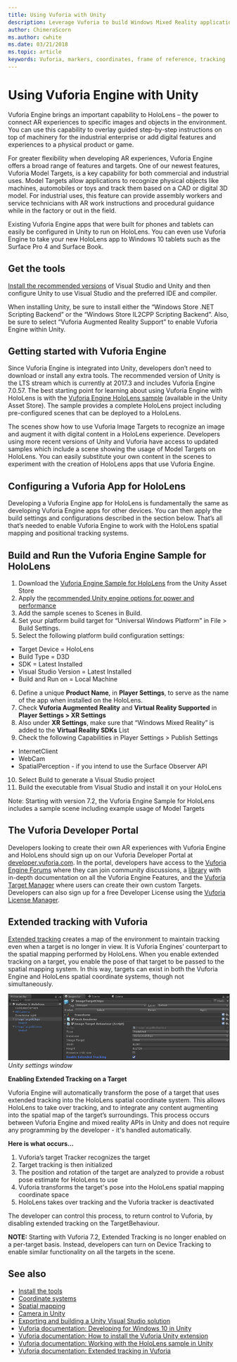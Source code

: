 ```yaml
---
title: Using Vuforia with Unity
description: Leverage Vuforia to build Windows Mixed Reality applications in Unity.
author: ChimeraScorn
ms.author: cwhite
ms.date: 03/21/2018
ms.topic: article
keywords: Vuforia, markers, coordinates, frame of reference, tracking
---
```




# Using Vuforia Engine with Unity

Vuforia Engine brings an important capability to HoloLens – the power to connect AR experiences to specific images and objects in the environment. You can use this capability to overlay guided step-by-step instructions on top of machinery for the industrial enterprise or add digital features and experiences to a physical product or game. 

For greater flexibility when developing AR experiences, Vuforia Engine offers a broad range of features and targets. One of our newest features, Vuforia Model Targets, is a key capability for both commercial and industrial uses. Model Targets allow applications to recognize physical objects like machines, automobiles or toys and track them based on a CAD or digital 3D model. For industrial uses, this feature can provide assembly workers and service technicians with AR work instructions and procedural guidance while in the factory or out in the field. 

Existing Vuforia Engine apps that were built for phones and tablets can easily be configured in Unity to run on HoloLens. You can even use Vuforia Engine to take your new HoloLens app to Windows 10 tablets such as the Surface Pro 4 and Surface Book.

## Get the tools

[Install the recommended versions](install-the-tools.md) of Visual Studio and Unity and then configure Unity to use Visual Studio and the preferred IDE and compiler. 

When installing Unity, be sure to install either the “Windows Store .NET Scripting Backend” or the “Windows Store IL2CPP Scripting Backend”. Also, be sure to select “Vuforia Augmented Reality Support” to enable Vuforia Engine within Unity.


## Getting started with Vuforia Engine

Since Vuforia Engine is integrated into Unity, developers don’t need to download or install any extra tools. The recommended version of Unity is the LTS stream which is currently at 2017.3 and includes Vuforia Engine 7.0.57. The best starting point for learning about using Vuforia Engine with HoloLens is with the [Vuforia Engine HoloLens sample](https://assetstore.unity.com/packages/templates/packs/vuforia-hololens-sample-101553) (available in the Unity Asset Store). The sample provides a complete HoloLens project including pre-configured scenes that can be deployed to a HoloLens.

The scenes show how to use Vuforia Image Targets to recognize an image and augment it with digital content in a HoloLens experience. Developers using more recent versions of Unity and Vuforia have access to updated samples which include a scene showing the usage of Model Targets on HoloLens. You can easily substitute your own content in the scenes to experiment with the creation of HoloLens apps that use Vuforia Engine.


## Configuring a Vuforia App for HoloLens

Developing a Vuforia Engine app for HoloLens is fundamentally the same as developing Vuforia Engine apps for other devices. You can then apply the build settings and configurations described in the section below. That’s all that’s needed to enable Vuforia Engine to work with the HoloLens spatial mapping and positional tracking systems.

## Build and Run the Vuforia Engine Sample for HoloLens
1.	Download the [Vuforia Engine Sample for HoloLens](https://assetstore.unity.com/packages/templates/packs/vuforia-hololens-sample-101553) from the Unity Asset Store
2.	Apply the [recommended Unity engine options for power and performance](performance-recommendations-for-unity.md)
3.	Add the sample scenes to Scenes in Build.
4.	Set your platform build target for “Universal Windows Platform” in File > Build Settings.
5.	Select the following platform build configuration settings: 
   * Target Device = HoloLens
   * Build Type = D3D
   * SDK = Latest Installed
   * Visual Studio Version = Latest Installed
   * Build and Run on = Local Machine
6.	Define a unique **Product Name**, in **Player Settings**, to serve as the name of the app when installed on the HoloLens.
7.	Check **Vuforia Augmented Reality** and **Virtual Reality Supported** in **Player Settings > XR Settings**
8.	Also under **XR Settings**, make sure that “Windows Mixed Reality” is added to the **Virtual Reality SDKs** List
9.	Check the following Capabilities in Player Settings > Publish Settings 
   * InternetClient
   * WebCam
   * SpatialPerception - if you intend to use the Surface Observer API
10. Select Build to generate a Visual Studio project
11. Build the executable from Visual Studio and install it on your HoloLens

Note: Starting with version 7.2, the Vuforia Engine Sample for HoloLens includes a sample scene including example usage of Model Targets

## The Vuforia Developer Portal

Developers looking to create their own AR experiences with Vuforia Engine and HoloLens should sign up on our Vuforia Developer Portal at [developer.vuforia.com](https://developer.vuforia.com/). In the portal, developers have access to the [Vuforia Engine Forums](https://developer.vuforia.com/forum) where they can join community discussions, a [library](https://library.vuforia.com/) with in-depth documentation on all the Vuforia Engine Features, and the [Vuforia Target Manager](https://developer.vuforia.com/target-manager) where users can create their own custom Targets. Developers can also sign up for a free Developer License using the [Vuforia License Manager](https://developer.vuforia.com/license-manager).

## Extended tracking with Vuforia

[Extended tracking](https://library.vuforia.com/articles/Training/Extended-Tracking) creates a map of the environment to maintain tracking even when a target is no longer in view. It is Vuforia Engines’ counterpart to the spatial mapping performed by HoloLens. When you enable extended tracking on a target, you enable the pose of that target to be passed to the spatial mapping system. In this way, targets can exist in both the Vuforia Engine and HoloLens spatial coordinate systems, though not simultaneously.

![Unity settings window](images/vuforia-extendedtracking.png)<br>
*Unity settings window*

**Enabling Extended Tracking on a Target**

Vuforia Engine will automatically transform the pose of a target that uses extended tracking into the HoloLens spatial coordinate system. This allows HoloLens to take over tracking, and to integrate any content augmenting into the spatial map of the target’s surroundings. This process occurs between Vuforia Engine and mixed reality APIs in Unity and does not require any programming by the developer - it's handled automatically.

**Here is what occurs...**
1. Vuforia’s target Tracker recognizes the target
2. Target tracking is then initialized
3. The position and rotation of the target are analyzed to provide a robust pose estimate for HoloLens to use
4. Vuforia transforms the target's pose into the HoloLens spatial mapping coordinate space
5. HoloLens takes over tracking and the Vuforia tracker is deactivated

The developer can control this process, to return control to Vuforia, by disabling extended tracking on the TargetBehaviour.

**NOTE:** Starting with Vuforia 7.2, Extended Tracking is no longer enabled on a per-target basis. Instead, developers can turn on Device Tracking to enable similar functionality on all the targets in the scene.


## See also
* [Install the tools](install-the-tools.md)
* [Coordinate systems](coordinate-systems.md)
* [Spatial mapping](spatial-mapping.md)
* [Camera in Unity](camera-in-unity.md)
* [Exporting and building a Unity Visual Studio solution](exporting-and-building-a-unity-visual-studio-solution.md)
* [Vuforia documentation: Developing for Windows 10 in Unity](https://library.vuforia.com/articles/Solution/Developing-for-Windows-10-in-Unity)
* [Vuforia documentation: How to install the Vuforia Unity extension](https://library.vuforia.com/articles/Solution/Installing-the-Unity-Extension)
* [Vuforia documentation: Working with the HoloLens sample in Unity](https://library.vuforia.com/articles/Solution/Working-with-the-HoloLens-sample-in-Unity)
* [Vuforia documentation: Extended tracking in Vuforia](https://library.vuforia.com/articles/Training/Extended-Tracking)
